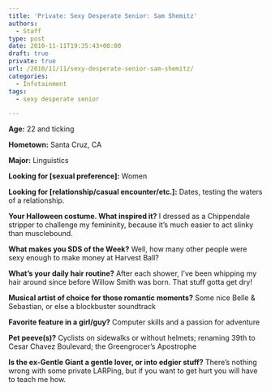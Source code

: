 ```yaml
---
title: 'Private: Sexy Desperate Senior: Sam Shemitz'
authors: 
  - Staff
type: post
date: 2010-11-11T19:35:43+00:00
draft: true
private: true
url: /2010/11/11/sexy-desperate-senior-sam-shemitz/
categories:
  - Infotainment
tags:
  - sexy desperate senior

---
```

**Age:** 22 and ticking

**Hometown:** Santa Cruz, CA

**Major:** Linguistics

**Looking for [sexual preference]:** Women

**Looking for [relationship/casual encounter/etc.]:** Dates, testing the waters of a relationship.

**Your Halloween costume. What inspired it?** I dressed as a Chippendale stripper to challenge my femininity, because it’s much easier to act slinky than musclebound.

**What makes you SDS of the Week?** Well, how many other people were sexy enough to make money at Harvest Ball?

**What’s your daily hair routine?** After each shower, I’ve been whipping my hair around since before Willow Smith was born. That stuff gotta get dry!

**Musical artist of choice for those romantic moments?** Some nice Belle & Sebastian, or else a blockbuster soundtrack

**Favorite feature in a girl/guy?** Computer skills and a passion for adventure

**Pet peeve(s)?** Cyclists on sidewalks or without helmets; renaming 39th to Cesar Chavez Boulevard; the Greengrocer’s Apostrophe

**Is the ex-Gentle Giant a gentle lover, or into edgier stuff?** There’s nothing wrong with some private LARPing, but if you want to get hurt you will have to teach me how.